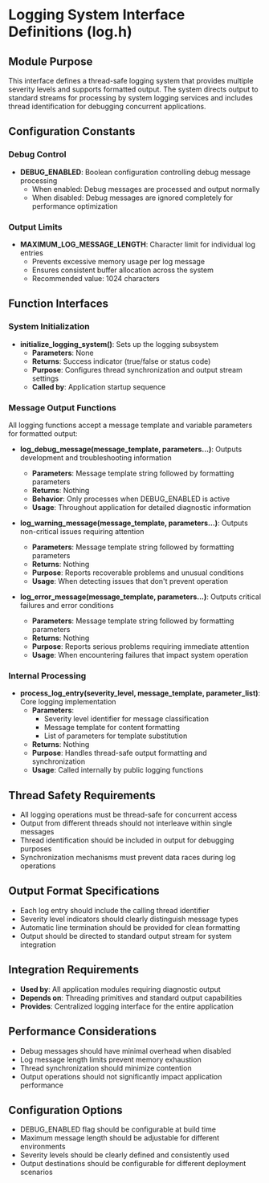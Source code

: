 # Logging System Interface Definitions (log.h)

## Module Purpose
This interface defines a thread-safe logging system that provides multiple severity levels and supports formatted output. The system directs output to standard streams for processing by system logging services and includes thread identification for debugging concurrent applications.

## Configuration Constants

### Debug Control
- **DEBUG_ENABLED**: Boolean configuration controlling debug message processing
  - When enabled: Debug messages are processed and output normally
  - When disabled: Debug messages are ignored completely for performance optimization

### Output Limits
- **MAXIMUM_LOG_MESSAGE_LENGTH**: Character limit for individual log entries
  - Prevents excessive memory usage per log message
  - Ensures consistent buffer allocation across the system
  - Recommended value: 1024 characters

## Function Interfaces

### System Initialization
- **initialize_logging_system()**: Sets up the logging subsystem
  - **Parameters**: None
  - **Returns**: Success indicator (true/false or status code)
  - **Purpose**: Configures thread synchronization and output stream settings
  - **Called by**: Application startup sequence

### Message Output Functions
All logging functions accept a message template and variable parameters for formatted output:

- **log_debug_message(message_template, parameters...)**: Outputs development and troubleshooting information
  - **Parameters**: Message template string followed by formatting parameters
  - **Returns**: Nothing
  - **Behavior**: Only processes when DEBUG_ENABLED is active
  - **Usage**: Throughout application for detailed diagnostic information

- **log_warning_message(message_template, parameters...)**: Outputs non-critical issues requiring attention
  - **Parameters**: Message template string followed by formatting parameters
  - **Returns**: Nothing
  - **Purpose**: Reports recoverable problems and unusual conditions
  - **Usage**: When detecting issues that don't prevent operation

- **log_error_message(message_template, parameters...)**: Outputs critical failures and error conditions
  - **Parameters**: Message template string followed by formatting parameters
  - **Returns**: Nothing
  - **Purpose**: Reports serious problems requiring immediate attention
  - **Usage**: When encountering failures that impact system operation

### Internal Processing
- **process_log_entry(severity_level, message_template, parameter_list)**: Core logging implementation
  - **Parameters**: 
    - Severity level identifier for message classification
    - Message template for content formatting
    - List of parameters for template substitution
  - **Returns**: Nothing
  - **Purpose**: Handles thread-safe output formatting and synchronization
  - **Usage**: Called internally by public logging functions

## Thread Safety Requirements
- All logging operations must be thread-safe for concurrent access
- Output from different threads should not interleave within single messages
- Thread identification should be included in output for debugging purposes
- Synchronization mechanisms must prevent data races during log operations

## Output Format Specifications
- Each log entry should include the calling thread identifier
- Severity level indicators should clearly distinguish message types
- Automatic line termination should be provided for clean formatting
- Output should be directed to standard output stream for system integration

## Integration Requirements
- **Used by**: All application modules requiring diagnostic output
- **Depends on**: Threading primitives and standard output capabilities
- **Provides**: Centralized logging interface for the entire application

## Performance Considerations
- Debug messages should have minimal overhead when disabled
- Log message length limits prevent memory exhaustion
- Thread synchronization should minimize contention
- Output operations should not significantly impact application performance

## Configuration Options
- DEBUG_ENABLED flag should be configurable at build time
- Maximum message length should be adjustable for different environments
- Severity levels should be clearly defined and consistently used
- Output destinations should be configurable for different deployment scenarios